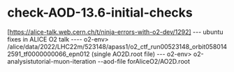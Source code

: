 # check-AOD-13.6-initial-checks 
[https://alice-talk.web.cern.ch/t/ninja-errors-with-o2-dev/1292] --- ubuntu fixes in ALICE O2 talk ----
o2-env> /alice/data/2022/LHC22m/523148/apass1/o2_ctf_run00523148_orbit0580142591_tf0000000066_epn012 (single AO2D.root file) ---
o2-env> o2-analysistutorial-muon-iteration --aod-file forAliceO2/AO2D.root 

